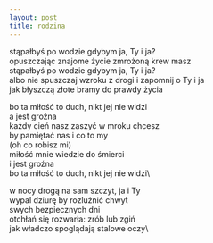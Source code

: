 ```yaml
---
layout: post
title: rodzina
---
```


stąpałbyś po wodzie gdybym ja, Ty i ja?\
opuszczając znajome życie zmrożoną krew masz\
stąpałbyś po wodzie gdybym ja, Ty i ja?\
albo nie spuszczaj wzroku z drogi i zapomnij o Ty i ja\
jak błyszczą złote bramy do prawdy życia


bo ta miłość to duch, nikt jej nie widzi\
a jest groźna\
każdy cień nasz zaszyć w mroku chcesz\
by pamiętać nas i co to my\
(oh co robisz mi)\
miłość mnie wiedzie do śmierci\
i jest groźna\
bo ta miłość to duch, nikt jej nie widzi\

w nocy drogą na sam szczyt, ja i Ty\
wypal dziurę by rozluźnić chwyt\
swych bezpiecznych dni\
otchłań się rozwarła: zrób lub zgiń\
jak władczo spoglądają stalowe oczy\
